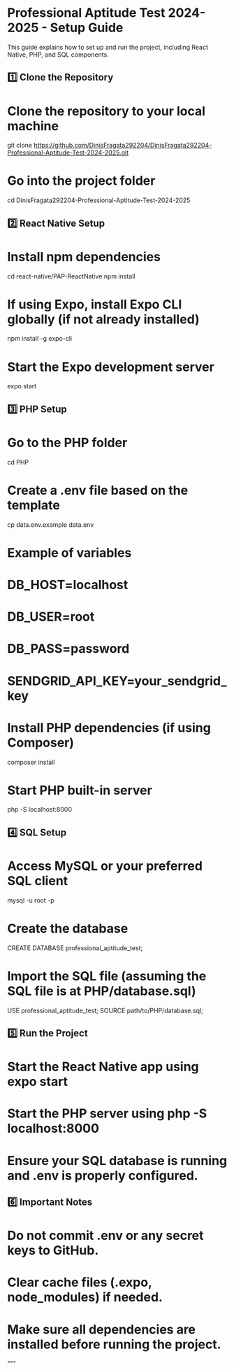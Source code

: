 # Professional Aptitude Test 2024-2025 - Setup Guide

This guide explains how to set up and run the project, including React Native, PHP, and SQL components.

1️⃣ Clone the Repository
----------------------------------------
# Clone the repository to your local machine
git clone https://github.com/DinisFragata292204/DinisFragata292204-Professional-Aptitude-Test-2024-2025.git

# Go into the project folder
cd DinisFragata292204-Professional-Aptitude-Test-2024-2025

2️⃣ React Native Setup
----------------------------------------
# Install npm dependencies
cd react-native/PAP-ReactNative
npm install

# If using Expo, install Expo CLI globally (if not already installed)
npm install -g expo-cli

# Start the Expo development server
expo start

3️⃣ PHP Setup
----------------------------------------
# Go to the PHP folder
cd PHP

# Create a .env file based on the template
cp data.env.example data.env

# Example of variables
# DB_HOST=localhost
# DB_USER=root
# DB_PASS=password
# SENDGRID_API_KEY=your_sendgrid_key

# Install PHP dependencies (if using Composer)
composer install

# Start PHP built-in server
php -S localhost:8000

4️⃣ SQL Setup
----------------------------------------
# Access MySQL or your preferred SQL client
mysql -u root -p

# Create the database
CREATE DATABASE professional_aptitude_test;

# Import the SQL file (assuming the SQL file is at PHP/database.sql)
USE professional_aptitude_test;
SOURCE path/to/PHP/database.sql;

5️⃣ Run the Project
----------------------------------------
# Start the React Native app using expo start
# Start the PHP server using php -S localhost:8000
# Ensure your SQL database is running and .env is properly configured.

6️⃣ Important Notes
----------------------------------------
# Do not commit .env or any secret keys to GitHub.
# Clear cache files (.expo, node_modules) if needed.
# Make sure all dependencies are installed before running the project.
"""